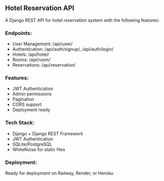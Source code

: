 ## Hotel Reservation API

A Django REST API for hotel reservation system with the following features:

### Endpoints:
- User Management: /api/user/
- Authentication: /api/auth/signup/, /api/auth/login/
- Hotels: /api/hotel/
- Rooms: /api/room/
- Reservations: /api/reservation/

### Features:
- JWT Authentication
- Admin permissions
- Pagination
- CORS support
- Deployment ready

### Tech Stack:
- Django + Django REST Framework
- JWT Authentication
- SQLite/PostgreSQL
- WhiteNoise for static files

### Deployment:
Ready for deployment on Railway, Render, or Heroku.
